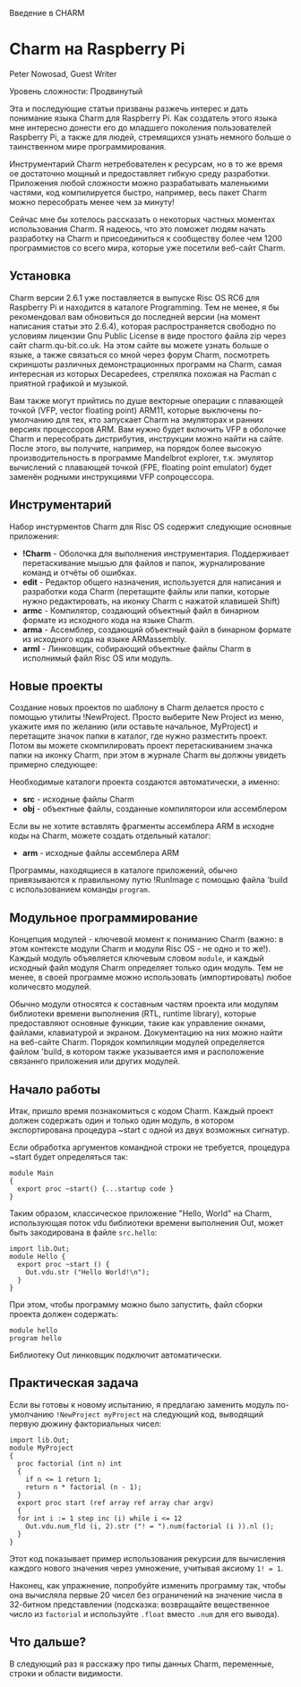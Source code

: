 Введение в CHARM

Charm на Raspberry Pi
=====================

Peter Nowosad, Guest Writer

Уровень сложности: Продвинутый

Эта и последующие статьи призваны разжечь интерес и дать понимание языка Charm для Raspberry Pi. Как создатель этого языка мне интересно донести его до младшего поколения пользователей Raspberry Pi, а также для людей, стремящихся узнать немного больше о таинственном мире программирования.

Инструментарий Charm нетребователен к ресурсам, но в то же время ое достаточно мощный и предоставляет гибкую среду разработки. Приложения любой сложности можно разрабатывать маленькими частями, код компилируется быстро, например, весь пакет Charm можно пересобрать менее чем за минуту!

Сейчас мне бы хотелось рассказать о некоторых частных моментах использования Charm. Я надеюсь, что это поможет людям начать разработку на Charm и присоединиться к сообществу более чем 1200 программистов со всего мира, которые уже посетили веб-сайт Charm.


Установка
---------
Charm версии 2.6.1 уже поставляется в выпуске Risc OS RC6 для Raspberry Pi и находится в каталоге Programming. Тем не менее, я бы рекомендовал вам обновиться до последней версии (на момент написания статьи это 2.6.4), которая распространяется свободно по условиям лицензии Gnu Public License в виде простого файла zip через сайт charm.qu-bit.co.uk. На этом сайте вы можете узнать больше о языке, а также связаться со мной через форум Charm, посмотреть скриншоты различных демонстрационных программ на Charm, самая интересная из которых Decapedees, стрелялка похожая на Pacman с приятной графикой и музыкой.

Вам также могут прийтись по душе векторные операции с плавающей точкой (VFP, vector floating point) ARM11, которые выключены по-умолчанию для тех, кто запускает Charm на эмуляторах и ранних версиях процессоров ARM. Вам нужно будет включить VFP в оболочке Charm и пересобрать дистрибутив, инструкции можно найти на сайте. После этого, вы получите, например, на порядок более высокую производительность в программе Mandelbrot explorer, т.к. эмулятор вычислений с плавающей точкой (FPE, floating point emulator) будет заменён родными инструкциями VFP сопроцессора.


Инструментарий
--------------
Набор инстурментов Charm для Risc OS содержит следующие основные приложения:

* **!Charm** - Оболочка для выполнения инструментария. Поддерживает перетаскивание мышью для файлов и папок, журналирование команд и отчёты об ошибках.
* **edit** - Редактор общего назначения, используется для написания и разработки кода Charm (перетащите файлы или папки, которые нужно редактировать, на иконку Charm с нажатой клавишей Shift)
* **armc** - Компилятор, создающий объектный файл в бинарном формате из исходного кода на языке Charm.
* **arma** - Ассемблер, создающий объектный файл в бинарном формате из исходного кода на языке ARMassembly.
* **arml** - Линковщик, собирающий объектные файлы Charm в исполнимый файл Risc OS или модуль.


Новые проекты
-------------
Создание новых проектов по шаблону в Charm делается просто с помощью утилиты !NewProject. Просто выберите New Project из меню, укажите имя по желанию (или оставьте начальное, MyProject) и перетащите значок папки в каталог, где нужно разместить проект. Потом вы можете скомпилировать проект перетаскиванием значка папки на иконку Charm, при этом в журнале Charm вы должны увидеть примерно следующее:

Необходимые каталоги проекта создаются автоматически, а именно:

* **src** - исходные файлы Charm
* **obj** - объектные файлы, созданные компиляторои или ассемблером

Если вы не хотите вставлять фрагменты ассемблера ARM в исходне коды на Charm, можете создать отдельный каталог:

* **arm** - исходные файлы ассемблера ARM

Программы, находящиеся в каталоге приложений, обычно привязываются к правильному путю !RunImage с помощью файла 'build с использованием команды `program`.


Модульное программирование
--------------------------
Концепция модулей - ключевой момент к пониманию Charm (важно: в этом контексте модули Charm и модули Risc OS - не одно и то же!). Каждый модуль объявляется ключевым словом `module`, и каждый исходный файл модуля Charm определяет только один модуль. Тем не менее, в своей программе можно использовать (импортировать) любое количесвто модулей.

Обычно модули относятся к составным частям проекта или модулям библиотеки времени выполнения (RTL, runtime library), которые предоставляют основные функции, такие как управление окнами, файлами, клавиатурой и экраном. Документацию на них можно найти на веб-сайте Charm. Порядок компиляции модулей определяется файлом 'build, в котором также указывается имя и расположение связаннго приложения или других модулей.


Начало работы
-------------
Итак, пришло время познакомиться с кодом  Charm. Каждый проект должен содержать один и только один модуль, в котором экспортирована процедура ~start с одной из двух возможных сигнатур.

Если обработка аргументов командной строки не требуется, процедура ~start будет определяться так:

    module Main
    {
      export proc ~start() {...startup code }
    }

Таким образом, классическое приложение "Hello, World" на Charm, использующая поток vdu библиотеки времени выполнения Out, может быть закодирована в файле `src.hello`:

    import lib.Out;
    module Hello {
      export proc ~start () {
        Out.vdu.str ("Hello World!\n");
      }
    }

При этом, чтобы программу можно было запустить, файл сборки проекта должен содержать:

    module hello
    program hello

Библиотеку Out линковщик подключит автоматически.


Практическая задача
-------------------
Если вы готовы к новому испытанию, я предлагаю заменить модуль по-умолчанию `!NewProject myProject` на следующий код, выводящий первую дюжину факториальных чисел:

    import lib.Out;
    module MyProject
    {
      proc factorial (int n) int
      {
        if n <= 1 return 1;
        return n * factorial (n - 1);
      }
      export proc start (ref array ref array char argv)
      {
      for int i := 1 step inc (i) while i <= 12
        Out.vdu.num_fld (i, 2).str ("! = ").num(factorial (i )).nl ();
      }
    }

Этот код показывает пример использования рекурсии для вычисления каждого нового значения через умножение, учитывая аксиому `1! = 1`.

Наконец, как упражнение, попробуйте изменить программу так, чтобы она вычисляла первые 20 чисел без ограничений на значение числа в 32-битном представлении (подсказка: возвращайте вещественное число из `factorial` и используйте `.float` вместо `.num` для его вывода).


Что дальше?
-----------
В следующий раз я расскажу про типы данных Charm, переменные, строки и области видимости.
